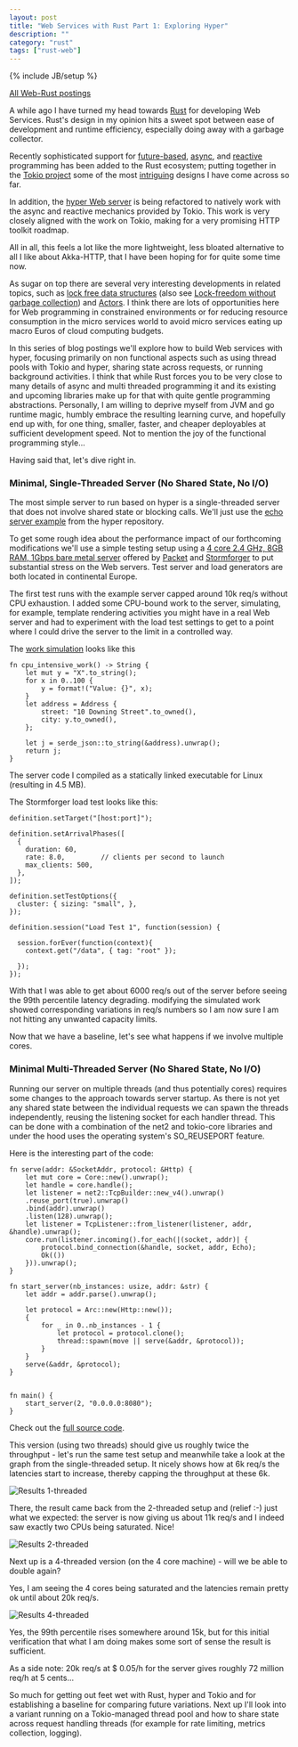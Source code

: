 ```yaml
---
layout: post
title: "Web Services with Rust Part 1: Exploring Hyper"
description: ""
category: "rust"
tags: ["rust-web"]
---
```

{% include JB/setup %}

[All Web-Rust postings](http://www.jalg.net/tags.html#rust-web-ref)

A while ago I have turned my head towards [Rust](http://rustlang.org) for
developing Web Services. Rust's design in my opinion hits a sweet spot between
ease of development and runtime efficiency, especially doing away with a
garbage collector.

Recently sophisticated support for [future-based](https://tokio.rs/docs/getting-started/futures/),
[async](https://tokio.rs/docs/getting-started/reactor/),
and [reactive](https://tokio.rs/docs/getting-started/streams-and-sinks/)
programming has been added to the Rust ecosystem; putting together in the
[Tokio project](https://tokio.rs) some of the most
[intriguing](https://aturon.github.io/blog/2016/08/11/futures/) designs I
have come across so far.

In addition, the [hyper Web server](https://github.com/hyperium/hyper) is
being refactored to natively work with the
async and reactive mechanics provided by Tokio. This work is very closely aligned with
the work on Tokio, making for a very promising HTTP toolkit roadmap.

All in all, this feels a lot like the more lightweight, less bloated alternative to
all I like about Akka-HTTP, that I have been hoping for for quite some time now.

As sugar on top there are several very interesting developments in
related topics, such as
[lock free data structures](https://github.com/crossbeam-rs/crossbeam)
(also see [Lock-freedom without garbage collection](https://aturon.github.io/blog/2015/08/27/epoch/))
and [Actors](https://github.com/carllerche/kabuki). I think there are lots of
opportunities here for Web programming in constrained environments or for reducing
resource consumption in the micro services world to avoid micro services
eating up macro Euros of cloud computing budgets.

In this series of blog postings we'll explore how to build Web services with
hyper, focusing primarily on non functional aspects such as using thread pools with
Tokio and hyper, sharing state across requests, or running background activities.
I think that while Rust forces you to be very close to many details of async and
multi threaded programming it and its existing and upcoming libraries make up for
that with quite gentle programming abstractions. Personally, I am willing to
deprive myself from JVM and go runtime magic, humbly embrace the resulting
learning curve, and hopefully end up with, for one thing, smaller, faster, and cheaper
deployables at sufficient development speed. Not to mention the joy of the
functional programming style...

Having said that, let's dive right in.

### Minimal, Single-Threaded Server (No Shared State, No I/O)

The most simple server to run based on hyper is a single-threaded server that
does not involve shared state or blocking calls. We'll just use the
[echo server example](https://github.com/hyperium/hyper/blob/9605e860ff46aa7cf02d4e29624f887604cb6541/examples/server.rs)
from the hyper repository.

To get some rough idea about the performance impact of our forthcoming modifications
we'll use a simple testing setup using a [4 core 2.4 GHz, 8GB RAM, 1Gbps bare
metal server](https://www.packet.net/bare-metal/servers/type-0/) offered by
[Packet](https://www.packet.net) and [Stormforger](https://stormforger.com/) to
put substantial stress on the Web servers. Test server and load generators are both
located in continental Europe.

The first test runs with the example server capped around 10k req/s without CPU
exhaustion. I added some CPU-bound work to the server, simulating, for example,
template rendering activities you might have in a real Web server and had to
experiment with the load test settings to get to a point where I could drive the
server to the limit in a controlled way.

The [work simulation](https://github.com/algermissen/web-rust/blob/ecc430d558aa60dcf2fd2d7ee89f73b7395e5e9d/src/bin/minimal_single_threaded.rs#L26)
looks like this

    fn cpu_intensive_work() -> String {
        let mut y = "X".to_string();
        for x in 0..100 {
            y = format!("Value: {}", x);
        }
        let address = Address {
            street: "10 Downing Street".to_owned(),
            city: y.to_owned(),
        };

        let j = serde_json::to_string(&address).unwrap();
        return j;
    }

The server code I compiled as a statically linked executable for Linux (resulting
in 4.5 MB).


The Stormforger load test looks like this:

    definition.setTarget("[host:port]");

    definition.setArrivalPhases([
      {
        duration: 60,
        rate: 8.0,         // clients per second to launch
        max_clients: 500,
      },
    ]);

    definition.setTestOptions({
      cluster: { sizing: "small", },
    });

    definition.session("Load Test 1", function(session) {

      session.forEver(function(context){
        context.get("/data", { tag: "root" });

      });
    });



With that I was able to get about 6000 req/s out of the server before seeing
the 99th percentile latency degrading. modifying the simulated work showed
corresponding variations in req/s numbers so I am now sure I am not hitting
any unwanted capacity limits.

Now that we have a baseline, let's see what happens if we involve multiple cores.

### Minimal Multi-Threaded Server (No Shared State, No I/O)

Running our server on multiple threads (and thus potentially cores) requires
some changes to the approach towards server startup. As there is not
yet any shared state between the individual requests we can spawn the threads
independently, reusing the listening socket for each handler thread. This can
be done with a combination of the net2 and tokio-core libraries and under the
hood uses the operating system's SO_REUSEPORT feature.

Here is the interesting part of the code:

    fn serve(addr: &SocketAddr, protocol: &Http) {
        let mut core = Core::new().unwrap();
        let handle = core.handle();
        let listener = net2::TcpBuilder::new_v4().unwrap()
        .reuse_port(true).unwrap()
        .bind(addr).unwrap()
        .listen(128).unwrap();
        let listener = TcpListener::from_listener(listener, addr, &handle).unwrap();
        core.run(listener.incoming().for_each(|(socket, addr)| {
            protocol.bind_connection(&handle, socket, addr, Echo);
            Ok(())
        })).unwrap();
    }

    fn start_server(nb_instances: usize, addr: &str) {
        let addr = addr.parse().unwrap();

        let protocol = Arc::new(Http::new());
        {
            for _ in 0..nb_instances - 1 {
                let protocol = protocol.clone();
                thread::spawn(move || serve(&addr, &protocol));
            }
        }
        serve(&addr, &protocol);
    }


    fn main() {
        start_server(2, "0.0.0.0:8080");
    }


Check out the [full source code](https://github.com/algermissen/web-rust/blob/master/src/bin/ts1.rs).

This version (using two threads) should give us roughly twice the throughput - let's run
the same test setup and meanwhile take a look at the graph from the single-threaded setup.
It nicely shows how at 6k req/s the latencies start to increase, thereby capping the
throughput at these 6k.

![Results 1-threaded](/assets/img/1-Threaded.jpg)

There, the result came back from the 2-threaded setup and (relief :-) just what we
expected: the server is now giving us about 11k req/s and I indeed saw exactly two
CPUs being saturated. Nice!

![Results 2-threaded](/assets/img/2-Threaded.jpg)

Next up is a 4-threaded version (on the 4 core machine) - will we be able to double
again?

Yes, I am seeing the 4 cores being saturated and the latencies remain pretty ok
until about 20k req/s.

![Results 4-threaded](/assets/img/4-Threaded.jpg)

Yes, the 99th percentile rises somewhere around 15k, but for this initial
verification that what I am doing makes some sort of sense the result is
sufficient.

As a side note: 20k req/s at $ 0.05/h for the server gives roughly
72 million req/h at 5 cents...

So much for getting out feet wet with Rust, hyper and Tokio and for establishing
a baseline for comparing future variations. Next up I'll look into a variant
running on a Tokio-managed thread pool and how to share state across
request handling threads (for example for rate limiting, metrics collection,
logging).






















